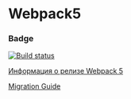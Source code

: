 # Webpack5
### Badge
[![Build status](https://ci.appveyor.com/api/projects/status/bf9clx40540qjfbj?svg=true)](https://ci.appveyor.com/project/KateYachmeneva/ahj-enviroment)

[Информация о релизе Webpack 5](https://webpack.js.org/blog/2020-10-10-webpack-5-release/)

[Migration Guide](https://webpack.js.org/migrate/5/)
